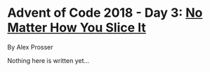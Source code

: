 # Advent of Code 2018 - Day 3: [No Matter How You Slice It](https://adventofcode.com/2018/day/3)
By Alex Prosser

Nothing here is written yet...